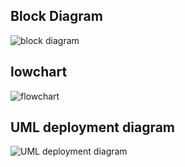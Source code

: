 ## Block Diagram
![block diagram](https://user-images.githubusercontent.com/85924451/168337667-872c5aec-5ead-4819-9b04-a7a3b077c4fc.PNG)

## lowchart
![flowchart](https://user-images.githubusercontent.com/85924451/168337564-baa18f78-19b0-4af7-b7cf-d2390bbe9da4.PNG)

## UML deployment diagram
![UML deployment diagram](https://user-images.githubusercontent.com/85924451/168343114-35db9328-191b-4272-b217-e176d289c926.PNG)
